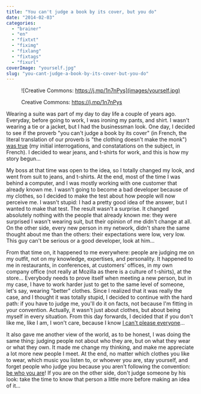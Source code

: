 ```yaml
---
title: "You can't judge a book by its cover, but you do"
date: "2014-02-03"
categories: 
  - "brainer"
  - "en"
  - "fixtxt"
  - "fiximg"
  - "fixlang"
  - "fixtags"
  - "fixurl"
coverImage: "yourself.jpg"
slug: "you-cant-judge-a-book-by-its-cover-but-you-do"
---
```


<figure>

![Creative Commons: https://j.mp/1n7nPys](images/yourself.jpg)

<figcaption>

Creative Commons: https://j.mp/1n7nPys

</figcaption>

</figure>

Wearing a suite was part of my day to day life a couple of years ago. Everyday, before going to work, I was ironing my pants, and shirt. I wasn't wearing a tie or a jacket, but I had the businessman look. One day, I decided to see if the proverb "you can't judge a book by its cover" (in French, the literal translation of our proverb is "the clothing doesn't make the monk") [was true](http://fred.dev/lhabit-fait-il-vraiment-le-moine/ "L’habit fait-il vraiment le moine?") (my initial interrogations, and constatations on the subject, in French). I decided to wear jeans, and t-shirts for work, and this is how my story begun...

My boss at that time was open to the idea, so I totally changed my look, and went from suit to jeans, and t-shirts. At the end, most of the time I was behind a computer, and I was mostly working with one customer that already known me. I wasn't going to become a bad developer because of my clothes, so I decided to make the test about how people will now perceive me. I wasn't stupid: I had a pretty good idea of the answer, but I wanted to make that test. The result wasn't a surprise. It changed absolutely nothing with the people that already known me: they were surprised I wasn't wearing suit, but their opinion of me didn't change at all. On the other side, every new person in my network, didn't share the same thought about me than the others: their expectations were low, very low. This guy can't be serious or a good developer, look at him...

From that time on, it happened to me everywhere: people are judging me on my outfit, not on my knowledge, expertises, and personality. It happened to me in restaurants, in conferences, at customers' offices, in my own company office (not really at Mozilla as there is a culture of t-shirts), at the store... Everybody needs to prove itself when meeting a new person, but in my case, I have to work harder just to get to the same level of someone, let's say, wearing "better" clothes. Since I realized that it was really the case, and I thought it was totally stupid, I decided to continue with the hard path: if you have to judge me, you'll do it on facts, not because I'm fitting in your convention. Actually, it wasn't just about clothes, but about being myself in every situation. From this day forwards, I decided that if you don't like me, like I am, I won't care, because I know [I can't please everyone](http://fred.dev/you-cant-please-everyone-get-over-it/ "You can’t please everyone, get over it")...

It also gave me another view of the world, as to be honest, I was doing the same thing: judging people not about who they are, but on what they wear or what they own. It made me change my thinking, and make me appreciate a lot more new people I meet. At the end, no matter which clothes you like to wear, which music you listen to, or whoever you are, stay yourself, and forget people who judge you because you aren't following the convention: [be who you are](http://fred.dev/dance-like-nobodys-watching/ "Dance like nobody’s watching")! If you are on the other side, don't judge someone by his look: take the time to know that person a little more before making an idea of it...
